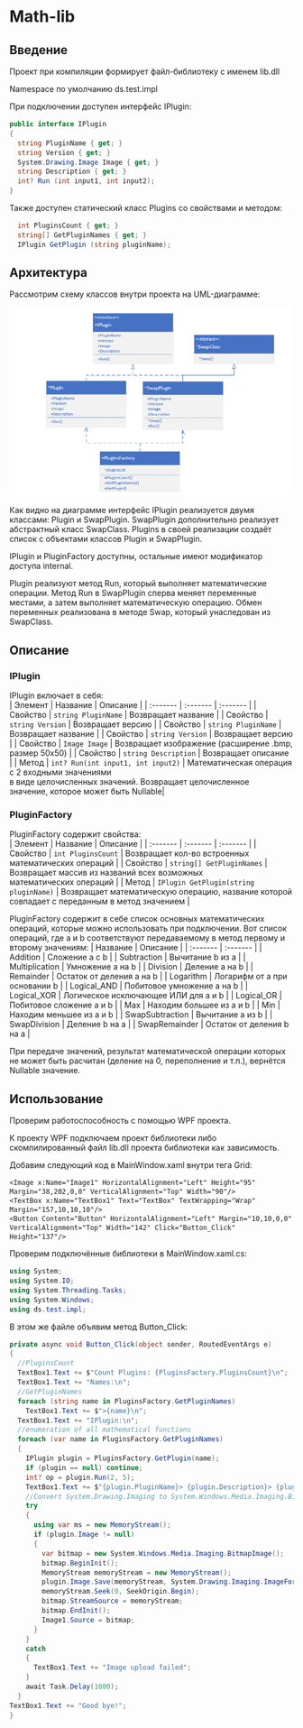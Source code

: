 # Math-lib

## Введение

Проект при компиляции формирует файл-библиотеку с именем lib.dll

Namespace по умолчанию ds.test.impl

При подключении доступен интерфейс IPlugin:

```c#
public interface IPlugin
{
  string PluginName { get; }
  string Version { get; }
  System.Drawing.Image Image { get; }
  string Description { get; }
  int? Run (int input1, int input2);
}
```
Также доступен статический класс Plugins со свойствами и методом:

```c#
  int PluginsCount { get; }
  string[] GetPluginNames { get; }
  IPlugin GetPlugin (string pluginName);
```

## Архитектура

Рассмотрим cхему классов внутри проекта на UML-диаграмме: 

![Image alt](https://github.com/Nicojasy/Math-lib/raw/master/uml_diagram/diagram.png)

Как видно на диаграмме интерфейс IPlugin реализуется двумя классами: Plugin и SwapPlugin. SwapPlugin дополнительно реализует абстрактный класс SwapClass. Plugins в своей реализации создаёт список с объектами классов Plugin и SwapPlugin.

IPlugin и PluginFactory доступны, остальные имеют модификатор доступа internal.

Plugin реализуют метод Run, который выполняет математические операции. Метод Run в SwapPlugin сперва меняет переменные местами, а затем выполняет математическую операцию. Обмен переменных реализована в методе Swap, который унаследован из SwapClass.

## Описание

### IPlugin

IPlugin включает в себя: <br>
| Элемент  | Название | Описание |
| :------- | :------- | :------- |
| Свойство | `string PluginName` | Возвращает название |
| Свойство | `string Version` | Возвращает версию |
| Свойство | `string PluginName` | Возвращает название |
| Свойство | `string Version` | Возвращает версию |
| Свойство | `Image Image` | Возвращает изображение (расширение .bmp, размер 50x50) |
| Свойство | `string Description` | Возвращает описание |
| Метод | `int? Run(int input1, int input2)` | Математическая операция с 2 входными значениями <br> в виде целочисленных значений. Возвращает целочисленное <br> значение, которое может быть Nullable|

### PluginFactory

PluginFactory содержит свойства: <br>
| Элемент  | Название | Описание |
| :------- | :------- | :------- |
| Свойство | `int PluginsCount` | Возвращает кол-во встроенных математических операций |
| Свойство | `string[] GetPluginNames` | Возвращает массив из названий всех возможных <br> математических операций |
| Метод | `IPlugin GetPlugin(string pluginName)` | Возвращает математическую операцию, название которой <br> совпадает с переданным в метод значением |

PluginFactory содержит в себе список основных математических операций, которые можно использовать при подключении. Вот список операций, где a и b соответствуют передаваемому в метод первому и второму значениям:
| Название | Описание |
| :------- | :------- |
| Addition | Сложение a с b |
| Subtraction | Вычитание b из а |
| Multiplication | Умножение a на b |
| Division | Деление a на b |
| Remainder | Остаток от деления a на b |
| Logarithm | Логарифм от a при основании b |
| Logical_AND | Побитовое умножение a на b |
| Logical_XOR | Логическое исключающее ИЛИ для a и b |
| Logical_OR | Побитовое сложение a и b |
| Max | Находим большее из a и b |
| Min | Находим меньшее из a и b |
| SwapSubtraction | Вычитание a из b |
| SwapDivision | Деление b на a |
| SwapRemainder | Остаток от деления b на a |

При передаче значений, результат математической операции которых не может быть расчитан (деление на 0, переполнение и т.п.), вернётся Nullable значение.

## Использование

Проверим работоспособность с помощью WPF проекта.

К проекту WPF подключаем проект библиотеки либо скомпилированный файл lib.dll проекта библиотеки как зависимость.

Добавим следующий код в MainWindow.xaml внутри тега Grid: <br>
```xaml
<Image x:Name="Image1" HorizontalAlignment="Left" Height="95" Margin="38,202,0,0" VerticalAlignment="Top" Width="90"/>
<TextBox x:Name="TextBox1" Text="TextBox" TextWrapping="Wrap" Margin="157,10,10,10"/>
<Button Content="Button" HorizontalAlignment="Left" Margin="10,10,0,0" VerticalAlignment="Top" Width="142" Click="Button_Click" Height="137"/>
```

Проверим подключённые библиотеки в MainWindow.xaml.cs: <br>
```c#
using System;
using System.IO;
using System.Threading.Tasks;
using System.Windows;
using ds.test.impl;
```

В этом же файле объявим метод Button_Click: <br>
```c#
private async void Button_Click(object sender, RoutedEventArgs e)
{
  //PluginsCount
  TextBox1.Text += $"Count Plugins: {PluginsFactory.PluginsCount}\n";
  TextBox1.Text += "Names:\n";
  //GetPluginNames
  foreach (string name in PluginsFactory.GetPluginNames)
    TextBox1.Text += $">{name}\n";
  TextBox1.Text += "IPlugin:\n";
  //enumeration of all mathematical functions 
  foreach (var name in PluginsFactory.GetPluginNames)
  {
    IPlugin plugin = PluginsFactory.GetPlugin(name);
    if (plugin == null) continue;
    int? op = plugin.Run(2, 5);
    TextBox1.Text += $"{plugin.PluginName}> {plugin.Description}> {plugin.Version}> {(op != null ? op.ToString() : "Null")}\n";
    //Convert System.Drawing.Imaging to System.Windows.Media.Imaging.BitmapImage
    try
    {
      using var ms = new MemoryStream();
      if (plugin.Image != null)
      {
        var bitmap = new System.Windows.Media.Imaging.BitmapImage();
        bitmap.BeginInit();
        MemoryStream memoryStream = new MemoryStream();
        plugin.Image.Save(memoryStream, System.Drawing.Imaging.ImageFormat.Png);
        memoryStream.Seek(0, SeekOrigin.Begin);
        bitmap.StreamSource = memoryStream;
        bitmap.EndInit();
        Image1.Source = bitmap;
      }
    }
    catch
    {
      TextBox1.Text += "Image upload failed";
    }
    await Task.Delay(1000);
  }
TextBox1.Text += "Good bye!";
}
```
